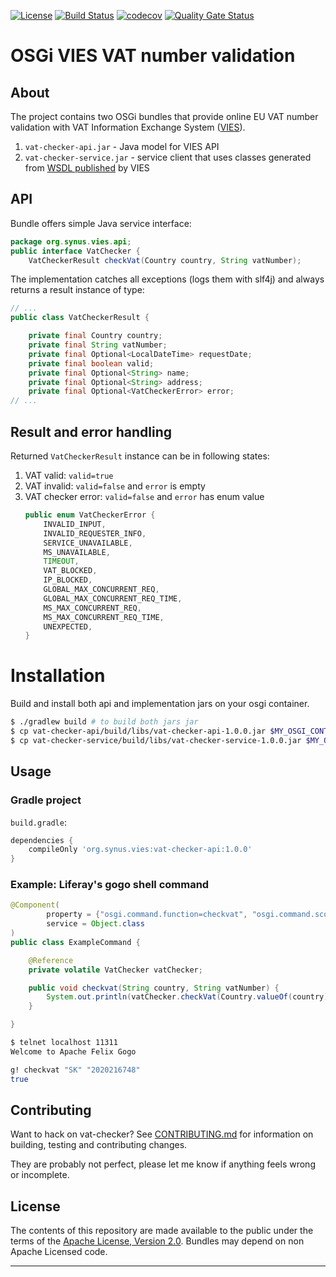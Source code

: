 [![License](https://img.shields.io/badge/License-Apache%202.0-blue.svg)](https://opensource.org/licenses/Apache-2.0) [![Build Status](https://travis-ci.org/synus-org/osgi-vat-checker.svg?branch=master)](https://travis-ci.org/synus-org/osgi-vat-checker)
[![codecov](https://codecov.io/gh/synus-org/osgi-vat-checker/branch/master/graph/badge.svg)](https://codecov.io/gh/synus-org/osgi-vat-checker)
[![Quality Gate Status](https://sonarcloud.io/api/project_badges/measure?project=osgi-vat-checker&metric=alert_status)](https://sonarcloud.io/dashboard?id=osgi-vat-checker)
# OSGi VIES VAT number validation
## About
The project contains two OSGi bundles that provide online EU VAT number validation with VAT Information Exchange System ([VIES][1]).

1. `vat-checker-api.jar` - Java model for VIES API
1. `vat-checker-service.jar` - service client that uses classes generated from [WSDL published][2] by VIES

## API
Bundle offers simple Java service interface:
```java
package org.synus.vies.api;
public interface VatChecker {
    VatCheckerResult checkVat(Country country, String vatNumber);
```
The implementation catches all exceptions (logs them with slf4j) and always returns a result instance of type:
```java
// ...
public class VatCheckerResult {

    private final Country country;
    private final String vatNumber;
    private final Optional<LocalDateTime> requestDate;
    private final boolean valid;
    private final Optional<String> name;
    private final Optional<String> address;
    private final Optional<VatCheckerError> error;
// ...
```

## Result and error handling
Returned `VatCheckerResult` instance can be in following states:
1. VAT valid: `valid=true`
1. VAT invalid: `valid=false` and `error` is empty
1. VAT checker error: `valid=false` and `error` has enum value 
    ```java
    public enum VatCheckerError {
        INVALID_INPUT,
        INVALID_REQUESTER_INFO,
        SERVICE_UNAVAILABLE,
        MS_UNAVAILABLE,
        TIMEOUT,
        VAT_BLOCKED,
        IP_BLOCKED,
        GLOBAL_MAX_CONCURRENT_REQ,
        GLOBAL_MAX_CONCURRENT_REQ_TIME,
        MS_MAX_CONCURRENT_REQ,
        MS_MAX_CONCURRENT_REQ_TIME,
        UNEXPECTED,
    }
    ```

# Installation
Build and install both api and implementation jars on your osgi container. 

```bash
$ ./gradlew build # to build both jars jar
$ cp vat-checker-api/build/libs/vat-checker-api-1.0.0.jar $MY_OSGI_CONTAINER
$ cp vat-checker-service/build/libs/vat-checker-service-1.0.0.jar $MY_OSGI_CONTAINER
```
## Usage
### Gradle project
`build.gradle`:
```gradle
dependencies {
    compileOnly 'org.synus.vies:vat-checker-api:1.0.0'
}
```
### Example: Liferay's gogo shell command
```java
@Component(
        property = {"osgi.command.function=checkvat", "osgi.command.scope=blade"},
        service = Object.class
)
public class ExampleCommand {

    @Reference
    private volatile VatChecker vatChecker;

    public void checkvat(String country, String vatNumber) {
        System.out.println(vatChecker.checkVat(Country.valueOf(country), vatNumber).isValid());
    }

}
```

```bash
$ telnet localhost 11311
Welcome to Apache Felix Gogo

g! checkvat "SK" "2020216748"
true
```

## Contributing

Want to hack on vat-checker? See [CONTRIBUTING.md](CONTRIBUTING.md) for information on building, testing and contributing changes. 

They are probably not perfect, please let me know if anything feels wrong or incomplete.

## License

The contents of this repository are made available to the public under the terms of the [Apache License, Version 2.0](https://www.apache.org/licenses/LICENSE-2.0).
Bundles may depend on non Apache Licensed code.

---
[1]:http://ec.europa.eu/taxation_customs/vies/
[2]:http://ec.europa.eu/taxation_customs/vies/technicalInformation.html
